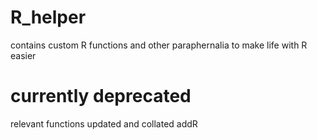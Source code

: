 # R_helper

contains custom R functions and other paraphernalia to make life with R easier

# currently deprecated
relevant functions updated and collated addR

